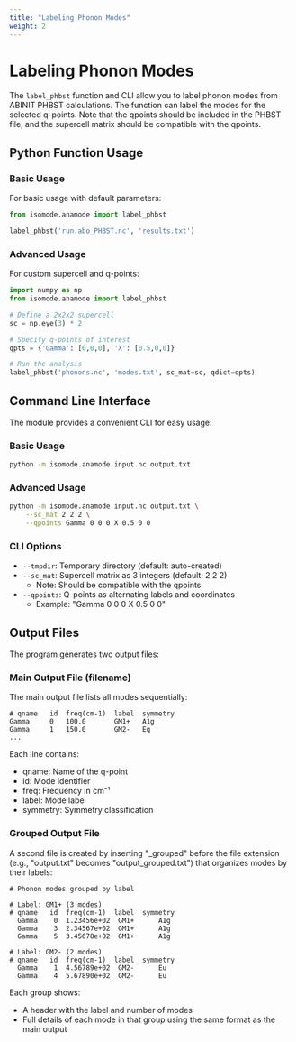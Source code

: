 ```yaml
---
title: "Labeling Phonon Modes"
weight: 2
---
```


# Labeling Phonon Modes

The `label_phbst` function and CLI allow you to label phonon modes from ABINIT PHBST calculations.
The function can label the modes for the selected q-points. Note that the qpoints should be included in the PHBST file, and
the supercell matrix should be compatible with the qpoints.


## Python Function Usage

### Basic Usage

For basic usage with default parameters:

```python
from isomode.anamode import label_phbst

label_phbst('run.abo_PHBST.nc', 'results.txt')
```

### Advanced Usage

For custom supercell and q-points:

```python
import numpy as np
from isomode.anamode import label_phbst

# Define a 2x2x2 supercell
sc = np.eye(3) * 2

# Specify q-points of interest
qpts = {'Gamma': [0,0,0], 'X': [0.5,0,0]}

# Run the analysis
label_phbst('phonons.nc', 'modes.txt', sc_mat=sc, qdict=qpts)
```

## Command Line Interface

The module provides a convenient CLI for easy usage:

### Basic Usage

```bash
python -m isomode.anamode input.nc output.txt
```

### Advanced Usage

```bash
python -m isomode.anamode input.nc output.txt \
    --sc_mat 2 2 2 \
    --qpoints Gamma 0 0 0 X 0.5 0 0
```

### CLI Options

- `--tmpdir`: Temporary directory (default: auto-created)
- `--sc_mat`: Supercell matrix as 3 integers (default: 2 2 2)
  - Note: Should be compatible with the qpoints
- `--qpoints`: Q-points as alternating labels and coordinates
  - Example: "Gamma 0 0 0 X 0.5 0 0"

## Output Files

The program generates two output files:

### Main Output File (filename)

The main output file lists all modes sequentially:

```
# qname   id  freq(cm-1)  label  symmetry
Gamma     0   100.0       GM1+   A1g
Gamma     1   150.0       GM2-   Eg
...
```

Each line contains:
- qname: Name of the q-point
- id: Mode identifier
- freq: Frequency in cm⁻¹
- label: Mode label
- symmetry: Symmetry classification

### Grouped Output File

A second file is created by inserting "_grouped" before the file extension (e.g., "output.txt" becomes "output_grouped.txt") that organizes modes by their labels:

```
# Phonon modes grouped by label

# Label: GM1+ (3 modes)
# qname   id  freq(cm-1)  label  symmetry
  Gamma    0  1.23456e+02  GM1+      A1g
  Gamma    3  2.34567e+02  GM1+      A1g
  Gamma    5  3.45678e+02  GM1+      A1g

# Label: GM2- (2 modes)
# qname   id  freq(cm-1)  label  symmetry
  Gamma    1  4.56789e+02  GM2-      Eu
  Gamma    4  5.67890e+02  GM2-      Eu
```

Each group shows:
- A header with the label and number of modes
- Full details of each mode in that group using the same format as the main output
